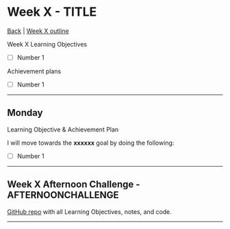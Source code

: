# Week X - TITLE

[Back](README.md) | [Week X outline](https://github.com/makersacademy/course/blob/master/week_outlines.md#week-X)

Week X Learning Objectives

- [ ] Number 1

Achievement plans

- [ ] Number 1

---

## Monday

Learning Objective & Achievement Plan

I will move towards the **xxxxxx** goal by doing the following:

- [ ] Number 1

---

## Week X Afternoon Challenge - AFTERNOONCHALLENGE

[GitHub repo]() with all Learning Objectives, notes, and code.

---
<!--
## Retrospective

### Achievements this week

- [ ] Build a simple web app
- [ ] Follow an effective debugging process for web applications
- [ ] Explain the basics of how the web works (e.g. request/response, HTTP, HTML, CSS)
- [ ] Explain the MVC pattern

### Score: z

#### Reasons for Score

- First reason

### Material to re-cover

- First material

---

## Week X Weekend Challenge - WEEKENDCHALLENGE

[GitHub repo]() with all Learning Objectives, notes, and code.

---
-->
<!-- Links -->

<!-- From Week 1 -->

[First day intro]: Intro_first_day.md
[TDD process skills workshop]: ../skills_workshops/TDD_process.md
[Debugging skills workshop]: ../skills_workshops/debugging.md
[Mocking skills workshop]: ../skills_workshops/mocking.md
[Test Driving practical]: ../skills_workshops/test_driving_practice.md

<!-- From week 2 -->

[Code Review skills workshop]: ../skills_workshops/code_review.md
[Process Review workshop]: ../process_workshop.md 
[Domain Modelling skills workshop]: ../skills_workshops/domain_modelling.md
[Feedback skills workshop]: ../skills_workshops/feedback.md
[Mocking with RSpec practical]: ../skills_workshops/mocking_with_rspec.md
[Refactoring skills workshop]: ../skills_workshops/refactoring.md
[Concretes and Abstracts skills workshop]: ../skills_workshops/concretes_and_abstracts.md
[Delegation skills workshop]: ../skills_workshops/delegation.md

<!-- New in Week X -->
